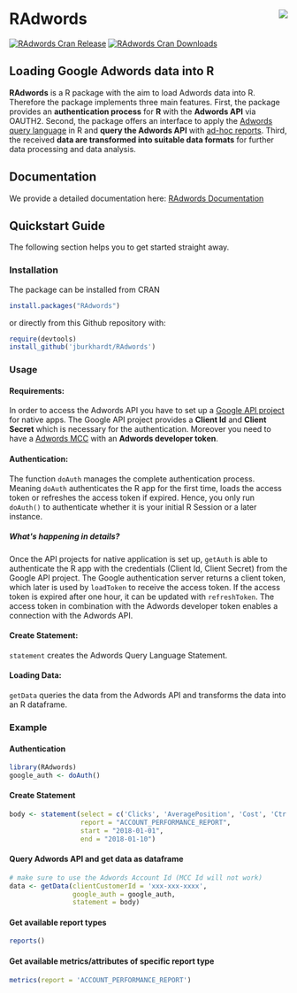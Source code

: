 RAdwords <img src="man/figures/RAdwords.png" align="right" />
========================================================

[![RAdwords Cran Release](https://www.r-pkg.org/badges/version-last-release/RAdwords)](https://cran.rstudio.com/web/packages/RAdwords/index.html) [![RAdwords Cran Downloads](https://cranlogs.r-pkg.org/badges/grand-total/RAdwords)](https://cran.rstudio.com/web/packages/RAdwords/index.html)

## Loading Google Adwords data into R

**RAdwords** is a R package with the aim to load Adwords data into R. Therefore the package implements three main features.
First, the package provides an **authentication process** for **R** with the **Adwords API** via OAUTH2.
Second, the package offers an interface to apply the [Adwords query language](https://developers.google.com/adwords/api/docs/guides/awql) in R and **query the Adwords API** with [ad-hoc reports](https://developers.google.com/adwords/api/docs/guides/reporting).
Third, the received **data are transformed into suitable data formats** for further data processing and data analysis.

## Documentation

We provide a detailed documentation here: [RAdwords Documentation](https://jburkhardt.github.io/RAdwords/)

## Quickstart Guide

The following section helps you to get started straight away.

### Installation

The package can be installed from CRAN

```R
install.packages("RAdwords")
```

or directly from this Github repository with:

```R
require(devtools)
install_github('jburkhardt/RAdwords')
```

### Usage

#### Requirements:
In order to access the Adwords API you have to set up a [Google API project](https://developers.google.com/console/help/) for native apps. The Google API project provides a **Client Id** and **Client Secret** which is necessary for the authentication. Moreover you need to have a [Adwords MCC](https://developers.google.com/adwords/api/docs/signingup) with an **Adwords developer token**.

#### Authentication:

The function `doAuth` manages the complete authentication process. Meaning `doAuth` authenticates the R app for the first time, loads the access token or refreshes the access token if expired. Hence, you only run `doAuth()` to authenticate whether it is your initial R Session or a later instance.

##### What's happening in details?

Once the API projects for native application is set up, `getAuth` is able to authenticate the R app with the credentials (Client Id, Client Secret) from the Google API project. The Google authentication server returns a client token, which later is used by `loadToken` to receive the access token. If the access token is expired after one hour, it can be updated with `refreshToken`. The access token in combination with the Adwords developer token enables a connection with the Adwords API.

#### Create Statement:
`statement` creates the Adwords Query Language Statement.

#### Loading Data:
`getData` queries the data from the Adwords API and transforms the data into an R dataframe.

### Example

#### Authentication

```R
library(RAdwords)
google_auth <- doAuth()
```
#### Create Statement

```R
body <- statement(select = c('Clicks', 'AveragePosition', 'Cost', 'Ctr'),
                  report = "ACCOUNT_PERFORMANCE_REPORT",
                  start = "2018-01-01",
                  end = "2018-01-10")
```
#### Query Adwords API and get data as dataframe

```R
# make sure to use the Adwords Account Id (MCC Id will not work)
data <- getData(clientCustomerId = 'xxx-xxx-xxxx',
                google_auth = google_auth,
                statement = body)
```
#### Get available report types

```R
reports()
```

#### Get available metrics/attributes of specific report type

```R
metrics(report = 'ACCOUNT_PERFORMANCE_REPORT')
```